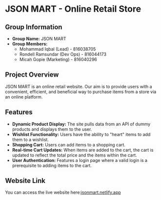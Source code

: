 # JSON MART - Online Retail Store

## Group Information
* **Group Name:** JSON MART
* **Group Members:**
    * Mohammad Iqbal (Lead) -  816038705
    * Rondell Ramsundar (Dev Ops) - 816044173
    * Micah Gopie (Marketing) - 816040296

## Project Overview
JSON MART is an online retail website. Our aim is to provide users with a convenient, efficient, and beneficial way to purchase items from a store via an online platform.

## Features
* **Dynamic Product Display:** The site pulls data from an API of dummy products and displays them to the user.
* **Wishlist Functionality:** Users have the ability to "heart" items to add them to a wishlist.
* **Shopping Cart:** Users can add items to a shopping cart.
* **Real-time Cart Updates:** When items are added to the cart, the cart is updated to reflect the total price and the items within the cart.
* **User Authentication:** Features a login page where a valid login is a prerequisite to adding items to the cart.

## Website Link
You can access the live website here:[jsonmart.netlify.app](jsonmart.netlify.app)
